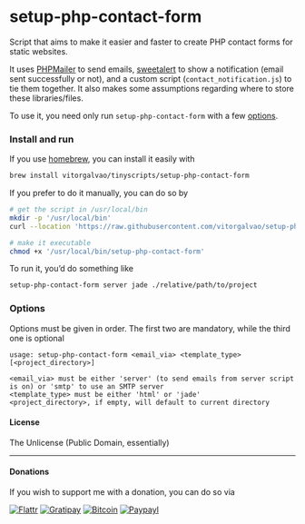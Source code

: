 # setup-php-contact-form

Script that aims to make it easier and faster to create PHP contact forms for static websites.

It uses [PHPMailer](https://github.com/PHPMailer/PHPMailer) to send emails, [sweetalert](https://github.com/t4t5/sweetalert) to show a notification (email sent successfully or not), and a custom script (`contact_notification.js`) to tie them together. It also makes some assumptions regarding where to store these libraries/files.

To use it, you need only run `setup-php-contact-form` with a few [options](#options).

### Install and run

If you use [homebrew](http://brew.sh/), you can install it easily with

```bash
brew install vitorgalvao/tinyscripts/setup-php-contact-form
```

If you prefer to do it manually, you can do so by

```bash
# get the script in /usr/local/bin
mkdir -p '/usr/local/bin'
curl --location 'https://raw.githubusercontent.com/vitorgalvao/setup-php-contact-form/master/setup-php-contact-form' --output '/usr/local/bin/setup-php-contact-form'

# make it executable
chmod +x '/usr/local/bin/setup-php-contact-form'
```

To run it, you’d do something like

```bash
setup-php-contact-form server jade ./relative/path/to/project
```

### Options

Options must be given in order. The first two are mandatory, while the third one is optional

```
usage: setup-php-contact-form <email_via> <template_type> [<project_directory>]

<email_via> must be either 'server' (to send emails from server script is on) or 'smtp' to use an SMTP server
<template_type> must be either 'html' or 'jade'
<project_directory>, if empty, will default to current directory
```

#### License
The Unlicense (Public Domain, essentially)

---

#### Donations
If you wish to support me with a donation, you can do so via

[![Flattr](https://dl.dropboxusercontent.com/s/3wgyqj4bqvrxl1g/donations_flattr.svg)](https://flattr.com/submit/auto?user_id=vitor&url=https://github.com/vitorgalvao/alfred-workflows&title=alfred-workflows&language=en_GB&tags=github,alfred&category=software)
[![Gratipay](https://dl.dropboxusercontent.com/s/gat64icoqwwm703/donations_gratipay.svg)](https://gratipay.com/vitorgalvao/)
[![Bitcoin](https://dl.dropboxusercontent.com/s/zhlepx2l8aut79s/donations_bitcoin.svg)](https://dl.dropboxusercontent.com/s/02rg1yvnwaczh3m/bitcoin_tip_jar.txt)
[![Paypayl](https://dl.dropboxusercontent.com/s/2q2fluda9z695le/donations_paypal.svg)](https://www.paypal.com/cgi-bin/webscr?cmd=_xclick&business=hgdesigns%40gmail%2ecom&item_name=Tip%20for%20vitorgalvao&currency_code=EUR)
